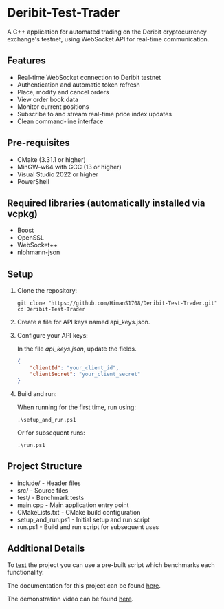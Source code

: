 # Deribit-Test-Trader

A C++ application for automated trading on the Deribit cryptocurrency exchange's testnet, using WebSocket API for real-time communication.

## Features

- Real-time WebSocket connection to Deribit testnet
- Authentication and automatic token refresh
- Place, modify and cancel orders
- View order book data
- Monitor current positions
- Subscribe to and stream real-time price index updates
- Clean command-line interface

## Pre-requisites

- CMake (3.31.1 or higher)
- MinGW-w64 with GCC (13 or higher)
- Visual Studio 2022 or higher
- PowerShell

## Required libraries (automatically installed via vcpkg)

- Boost
- OpenSSL
- WebSocket++
- nlohmann-json

## Setup

1. Clone the repository:

    ```
    git clone "https://github.com/HimanS1708/Deribit-Test-Trader.git"
    cd Deribit-Test-Trader
    ```

2. Create a file for API keys named api_keys.json.

3. Configure your API keys: 

    In the file *api_keys.json*, update the fields.
    ```json
    {
        "clientId": "your_client_id",
        "clientSecret": "your_client_secret"
    }
    ```

4. Build and run:

    When running for the first time, run using:

    ```
    .\setup_and_run.ps1
    ```

    Or for subsequent runs:

    ```
    .\run.ps1
    ```

## Project Structure

- include/ - Header files
- src/ - Source files
- test/ - Benchmark tests
- main.cpp - Main application entry point
- CMakeLists.txt - CMake build configuration
- setup_and_run.ps1 - Initial setup and run script
- run.ps1 - Build and run script for subsequent uses

## Additional Details

To [test](https://github.com/HimanS1708/Deribit-Test-Trader/tree/main/tests) the project you can use a pre-built script which benchmarks each functionality.

The documentation for this project can be found [here](https://github.com/HimanS1708/Deribit-Test-Trader/tree/main/docs).

The demonstration video can be found [here](https://youtu.be/Llt2qbUCxdE).
